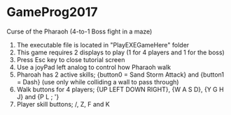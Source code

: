# GameProg2017
Curse of the Pharaoh
(4-to-1 Boss fight in a maze)

1. The executable file is located in "PlayEXEGameHere" folder
2. This game requires 2 displays to play (1 for 4 players and 1 for the boss)
3. Press Esc key to close tutorial screen
4. Use a joyPad left analog to control how Pharaoh walk
5. Pharoah has 2 active skills; {button0 = Sand Storm Attack} and {button1 = Dash} (use only while colliding a wall to pass through)
6. Walk buttons for 4 players; {UP LEFT DOWN RIGHT}, {W A S D}, {Y G H J} and {P L ; '}
7. Player skill buttons; /, Z, F and K
